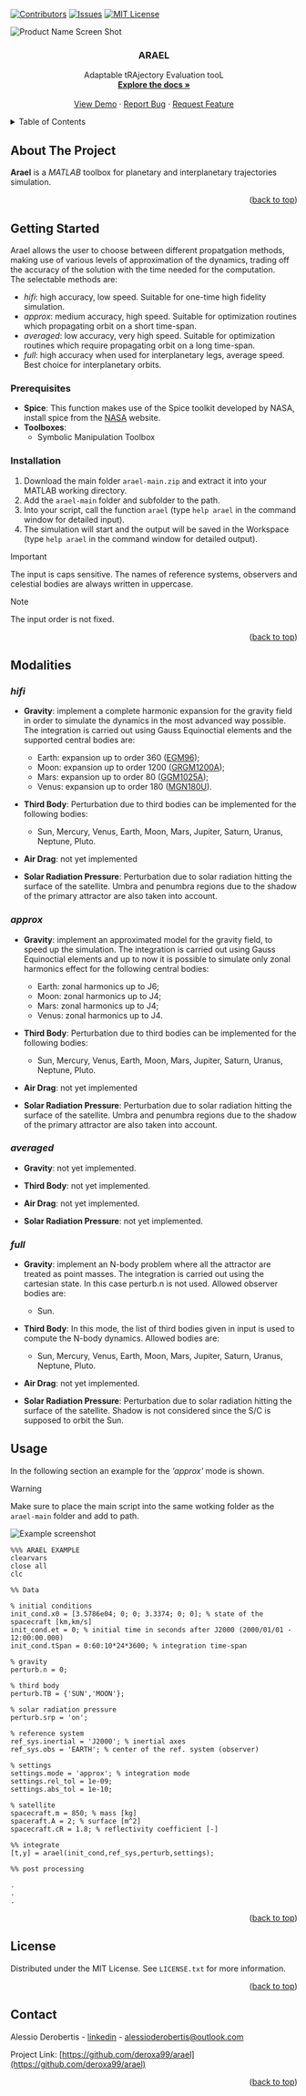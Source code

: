 <!-- Improved compatibility of back to top link: See: https://github.com/othneildrew/Best-README-Template/pull/73 -->
<a name="readme-top"></a>
<!--
*** Thanks for checking out the Best-README-Template. If you have a suggestion
*** that would make this better, please fork the repo and create a pull request
*** or simply open an issue with the tag "enhancement".
*** Don't forget to give the project a star!
*** Thanks again! Now go create something AMAZING! :D
-->



<!-- PROJECT SHIELDS -->
<!--
*** I'm using markdown "reference style" links for readability.
*** Reference links are enclosed in brackets [ ] instead of parentheses ( ).
*** See the bottom of this document for the declaration of the reference variables
*** for contributors-url, forks-url, etc. This is an optional, concise syntax you may use.
*** https://www.markdownguide.org/basic-syntax/#reference-style-links
-->
[![Contributors][contributors-shield]][contributors-url]
[![Issues][issues-shield]][issues-url]
[![MIT License][license-shield]][license-url]


<!-- PROJECT LOGO -->
![Product Name Screen Shot][product-screenshot]

<h3 align="center">ARAEL</h3>

  <p align="center">
    Adaptable tRAjectory Evaluation tooL
    <br />
    <a href="https://github.com/deroxa99/arael"><strong>Explore the docs »</strong></a>
    <br />
    <br />
    <a href="https://github.com/deroxa99/arael/tree/main/examples">View Demo</a>
    ·
    <a href="https://github.com/deroxa99/arael/issues">Report Bug</a>
    ·
    <a href="https://github.com/deroxa99/arael/issues">Request Feature</a>
  </p>
</div>



<!-- TABLE OF CONTENTS -->
<details>
  <summary>Table of Contents</summary>
  <ol>
    <li>
      <a href="#about-the-project">About The Project</a>
    </li>
    <li>
      <a href="#getting-started">Getting Started</a>
        <ul>
        <li><a href="#prerequisites">Prerequisites</a></li>
        <li><a href="#installation">Installation</a></li>
      </ul>
    </li>
    <li>
      <a href="#modalities">Modalities</a>
        <ul>
        <li><a href="#hifi">hifi</a></li>
        <li><a href="#averaged">averaged</a></li>
        <li><a href="#approx">approx</a></li>
        <li><a href="#full">full</a></li>
      </ul>
    </li>
    <li><a href="#usage">Usage</a></li>
    <li><a href="#license">License</a></li>
    <li><a href="#contact">Contact</a></li>
  </ol>
</details>

<!-- ABOUT THE PROJECT -->
## About The Project

**Arael** is a _MATLAB_ toolbox for planetary and interplanetary trajectories simulation.

<p align="right">(<a href="#readme-top">back to top</a>)</p>


<!-- GETTING STARTED -->
## Getting Started

Arael allows the user to choose between different propatgation methods, making use of various levels of approximation of the dynamics, trading off the accuracy of the solution with the time needed for the computation.                                                                      
The selectable methods are:
- _hifi_: high accuracy, low speed. Suitable for one-time high fidelity simulation.
- _approx_: medium accuracy, high speed. Suitable for optimization routines which propagating orbit on a short time-span.
- _averaged_: low accuracy, very high speed. Suitable for optimization routines which require propagating orbit on a long time-span.
- _full_: high accuracy when used for interplanetary legs, average speed. Best choice for interplanetary orbits.

### Prerequisites

- **Spice**: This function makes use of the Spice toolkit developed by NASA, install spice from the [NASA](https://naif.jpl.nasa.gov/naif/toolkit.html) website.
- **Toolboxes**: 
  - Symbolic Manipulation Toolbox

### Installation

1. Download the main folder `arael-main.zip` and extract it into your MATLAB working directory.
2. Add the `arael-main` folder and subfolder to the path.
3. Into your script, call the function `arael` (type `help arael` in the command window for detailed input).
4. The simulation will start and the output will be saved in the Workspace (type `help arael` in the command window for detailed output).
  > [!IMPORTANT]
  > The input is caps sensitive. The names of reference systems, observers and celestial bodies are always written in uppercase.

  > [!NOTE]
  > The input order is not fixed.

<p align="right">(<a href="#readme-top">back to top</a>)</p>

## Modalities

### **_hifi_**
- **Gravity**: implement a complete harmonic expansion for the gravity field in order to simulate the dynamics in the most advanced way possible. The integration is carried out using Gauss Equinoctial elements and the supported central bodies are:
  - Earth: expansion up to order 360 ([EGM96](https://cddis.nasa.gov/926/egm96/));
  - Moon: expansion up to order 1200 ([GRGM1200A](https://pgda.gsfc.nasa.gov/products/50));
  - Mars: expansion up to order 80 ([GGM1025A](https://pds-ppi.igpp.ucla.edu/search/view/?f=yes&id=pds://PPI/MGS-M-RSS-5-SDP-V1.0/DATA/RS_SHA/GGM1025A&o=1));
  - Venus: expansion up to order 180 ([MGN180U](https://pds-geosciences.wustl.edu/mgn/mgn-v-rss-5-gravity-l2-v1/mg_5201/gravity/)).


- **Third Body**: Perturbation due to third bodies can be implemented for the following bodies:
  - Sun, Mercury, Venus, Earth, Moon, Mars, Jupiter, Saturn, Uranus, Neptune, Pluto.

- **Air Drag**: not yet implemented

- **Solar Radiation Pressure**: Perturbation due to solar radiation hitting the surface of the satellite. Umbra and penumbra regions due to the shadow of the primary attractor are also taken into account.

### **_approx_**
- **Gravity**: implement an approximated model for the gravity field, to speed up the simulation. The integration is carried out using Gauss Equinoctial elements and up to now it is possible to simulate only zonal harmonics effect for the following central bodies:
  - Earth: zonal harmonics up to J6;
  - Moon: zonal harmonics up to J4;
  - Mars: zonal harmonics up to J4;
  - Venus: zonal harmonics up to J4.
 
- **Third Body**: Perturbation due to third bodies can be implemented for the following bodies:
  - Sun, Mercury, Venus, Earth, Moon, Mars, Jupiter, Saturn, Uranus, Neptune, Pluto.

- **Air Drag**: not yet implemented

- **Solar Radiation Pressure**: Perturbation due to solar radiation hitting the surface of the satellite. Umbra and penumbra regions due to the shadow of the primary attractor are also taken into account.


### **_averaged_**
- **Gravity**: not yet implemented.

- **Third Body**: not yet implemented.

- **Air Drag**: not yet implemented.

- **Solar Radiation Pressure**: not yet implemented.

### **_full_**
- **Gravity**: implement an N-body problem where all the attractor are treated as point masses. The integration is carried out using the cartesian state. In this case perturb.n is not used. Allowed observer bodies are:
  - Sun.

- **Third Body**: In this mode, the list of third bodies given in input is used to compute the N-body dynamics. Allowed bodies are:
  - Sun, Mercury, Venus, Earth, Moon, Mars, Jupiter, Saturn, Uranus, Neptune, Pluto.

- **Air Drag**: not yet implemented.

- **Solar Radiation Pressure**: Perturbation due to solar radiation hitting the surface of the satellite. Shadow is not considered since the S/C is supposed to orbit the Sun.

<!-- USAGE EXAMPLES -->
## Usage

In the following section an example for the _'approx'_ mode is shown.

> [!WARNING]
> Make sure to place the main script into the same wotking folder as the `arael-main` folder and add to path.

![Example screenshot][example-screenshot]

```
%%% ARAEL EXAMPLE
clearvars
close all
clc

%% Data

% initial conditions
init_cond.x0 = [3.5786e04; 0; 0; 3.3374; 0; 0]; % state of the spacecraft [km,km/s]
init_cond.et = 0; % initial time in seconds after J2000 (2000/01/01 - 12:00:00.000)
init_cond.tSpan = 0:60:10*24*3600; % integration time-span

% gravity
perturb.n = 0;

% third body
perturb.TB = {'SUN','MOON'};

% solar radiation pressure
perturb.srp = 'on';

% reference system
ref_sys.inertial = 'J2000'; % inertial axes
ref_sys.obs = 'EARTH'; % center of the ref. system (observer)

% settings
settings.mode = 'approx'; % integration mode
settings.rel_tol = 1e-09;
settings.abs_tol = 1e-10;

% satellite
spacecraft.m = 850; % mass [kg]
spaceraft.A = 2; % surface [m^2]
spacecraft.cR = 1.8; % reflectivity coefficient [-]

%% integrate
[t,y] = arael(init_cond,ref_sys,perturb,settings);

%% post processing

.
.
.
```

<p align="right">(<a href="#readme-top">back to top</a>)</p>


<!-- LICENSE -->
## License

Distributed under the MIT License. See `LICENSE.txt` for more information.

<p align="right">(<a href="#readme-top">back to top</a>)</p>



<!-- CONTACT -->
## Contact

Alessio Derobertis - [linkedin][linkedin-url] - alessioderobertis@outlook.com

Project Link: [https://github.com/deroxa99/arael](https://github.com/deroxa99/arael)

<p align="right">(<a href="#readme-top">back to top</a>)</p>


<!-- MARKDOWN LINKS & IMAGES -->
<!-- https://www.markdownguide.org/basic-syntax/#reference-style-links -->
[contributors-shield]: https://img.shields.io/github/contributors/deroxa99/arael.svg?style=for-the-badge
[contributors-url]: https://github.com/deroxa99/arael/graphs/contributors
[issues-shield]: https://img.shields.io/github/issues/deroxa99/arael.svg?style=for-the-badge
[issues-url]: https://github.com/deroxa99/arael/issues
[license-shield]: https://img.shields.io/github/license/deroxa99/arael.svg?style=for-the-badge
[license-url]: https://github.com/deroxa99/arael/blob/main/LICENSE
[linkedin-shield]: https://img.shields.io/badge/-LinkedIn-black.svg?style=for-the-badge&logo=linkedin&colorB=555
[linkedin-url]: https://www.linkedin.com/in/alessio-derobertis-4b4a831b7/
[product-screenshot]: pictures/arael_main.png
[example-screenshot]: pictures/example.png
